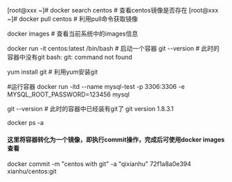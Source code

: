 [root@xxx ~]# docker search centos    # 查看centos镜像是否存在
[root@xxx ~]# docker pull centos    # 利用pull命令获取镜像

docker images    # 查看当前系统中的images信息


docker run -it centos:latest /bin/bash # 启动一个容器
git --version    # 此时的容器中没有git
bash: git: command not found

yum install git    # 利用yum安装git

#运行容器
docker run -itd --name mysql-test -p 3306:3306 -e MYSQL_ROOT_PASSWORD=123456 mysql



git --version   # 此时的容器中已经装有git了
git version 1.8.3.1

docker ps -a


#### 这里将容器转化为一个镜像，即执行commit操作，完成后可使用docker images查看
docker commit -m "centos with git" -a "qixianhu" 72f1a8a0e394 xianhu/centos:git
